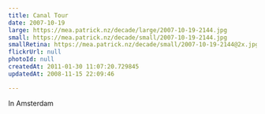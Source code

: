 ```yaml
---
title: Canal Tour
date: 2007-10-19
large: https://mea.patrick.nz/decade/large/2007-10-19-2144.jpg
small: https://mea.patrick.nz/decade/small/2007-10-19-2144.jpg
smallRetina: https://mea.patrick.nz/decade/small/2007-10-19-2144@2x.jpg
flickrUrl: null
photoId: null
createdAt: 2011-01-30 11:07:20.729845
updatedAt: 2008-11-15 22:09:46

---
```

In Amsterdam
